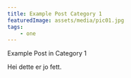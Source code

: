 ```yaml
---
title: Example Post Category 1
featuredImage: assets/media/pic01.jpg
tags:
    - one
---
```


Example Post in Category 1

Hei dette er jo fett.
